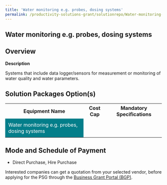 ```yaml
---
title: 'Water monitoring e.g. probes, dosing systems'
permalink: /productivity-solutions-grant/solutionrepo/Water-monitoring-eg-probes,-dosing-systems
---
```


## Water monitoring e.g. probes, dosing systems

## Overview

**Description**

Systems that include data logger/sensors for measurement or monitoring  of water quality and water parameters.

## Solution Packages Option(s)

<table>
<tr>
<th><b>Equipment Name</b></th>
<th><b>Cost Cap</b></th>
<th><b>Mandatory Specifications</b></th>
</tr>
<tr>
<td style='padding: 10px; background-color: #037E8A; color: #FFFFFF;'>Water monitoring e.g. probes, dosing systems</td>
<td style='padding: 10px;'></td>
<td style='padding: 10px;'></td>
</tr>
</table>

## Mode and Schedule of Payment

 - Direct Purchase, Hire Purchase

Interested companies can get a quotation from your selected vendor, before applying for the PSG through the <a href='https://www.businessgrants.gov.sg/' target='_blank' rel='noopener'>Business Grant Portal (BGP)</a>.

<script src="/jquery/resize-tables.js"></script>
